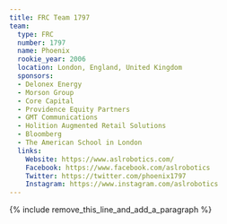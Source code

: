 ```yaml
---
title: FRC Team 1797
team:
  type: FRC
  number: 1797
  name: Phoenix
  rookie_year: 2006
  location: London, England, United Kingdom
  sponsors:
  - Delonex Energy
  - Morson Group
  - Core Capital
  - Providence Equity Partners
  - GMT Communications
  - Holition Augmented Retail Solutions
  - Bloomberg
  - The American School in London
  links:
    Website: https://www.aslrobotics.com/
    Facebook: https://www.facebook.com/aslrobotics
    Twitter: https://twitter.com/phoenix1797
    Instagram: https://www.instagram.com/aslrobotics
---
```


{% include remove_this_line_and_add_a_paragraph %}